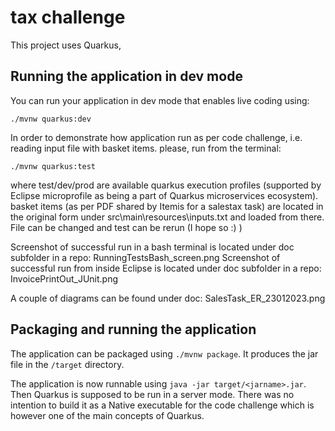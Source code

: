 # tax challenge

This project uses Quarkus, 

## Running the application in dev mode

You can run your application in dev mode that enables live coding using:
```
./mvnw quarkus:dev
```

In order to demonstrate how application run as per code challenge, i.e. reading input file with basket items. please, run from the terminal:
```
./mvnw quarkus:test
```
where test/dev/prod are available quarkus execution profiles (supported by Eclipse microprofile as being a part of Quarkus microservices ecosystem).
basket items (as per PDF shared by Itemis for a salestax task) are located in the original form under src\main\resources\inputs.txt and loaded from there.
File can be changed and test can be rerun (I hope so :) )

Screenshot of successful run in a bash terminal is located under doc subfolder in a repo: RunningTestsBash_screen.png
Screenshot of successful run from inside Eclipse is located under doc subfolder in a repo: InvoicePrintOut_JUnit.png

A couple of diagrams can be found under doc: SalesTask_ER_23012023.png

## Packaging and running the application

The application can be packaged using `./mvnw package`.
It produces the jar file in the `/target` directory.

The application is now runnable using `java -jar target/<jarname>.jar`. Then Quarkus is supposed to be run in a server mode.
There was no intention to build it as a Native executable for the code challenge which is however one of the main concepts of Quarkus.
